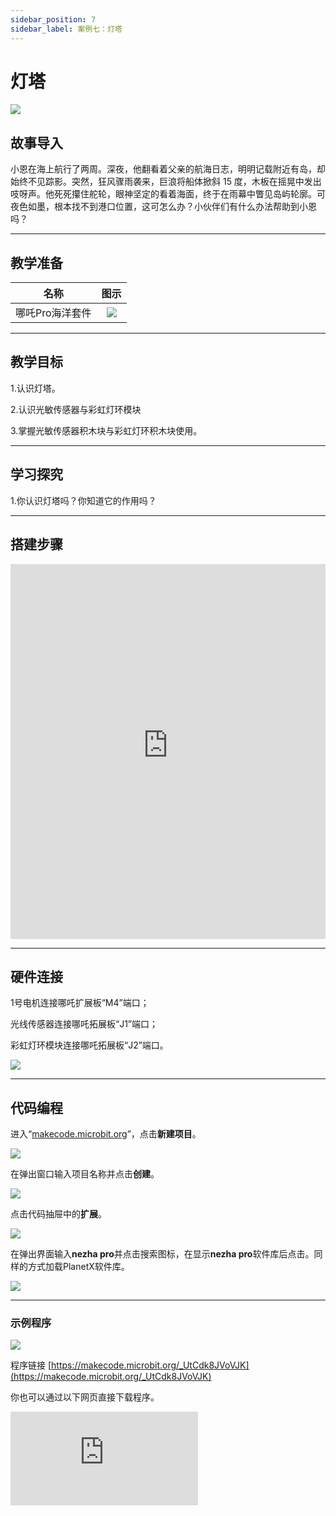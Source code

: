 ```yaml
---
sidebar_position: 7
sidebar_label: 案例七：灯塔
---
```


# 灯塔

![](https://wiki-media-ef.oss-cn-hongkong.aliyuncs.com/docs/microbit/building-blocks/nezha-pro-ocean-kit/tupian/nezha-pro-ocean-kit-step-07-00.png.png)

## 故事导入
小恩在海上航行了两周。深夜，他翻看着父亲的航海日志，明明记载附近有岛，却始终不见踪影。突然，狂风骤雨袭来，巨浪将船体掀斜 15 度，木板在摇晃中发出吱呀声。他死死攥住舵轮，眼神坚定的看着海面，终于在雨幕中瞥见岛屿轮廓。可夜色如墨，根本找不到港口位置，这可怎么办？小伙伴们有什么办法帮助到小恩吗？

--- 

## 教学准备

|     名称     |            图示            |
| :----------: | :--------------------------: |
|   哪吒Pro海洋套件  |   ![](https://wiki-media-ef.oss-cn-hongkong.aliyuncs.com/docs/microbit/building-blocks/nezha-pro-ocean-kit/nezha-pro-ocean-kit-products-introduction-002.png.png)  |

--- 
## 教学目标 
1.认识灯塔。

2.认识光敏传感器与彩虹灯环模块

3.掌握光敏传感器积木块与彩虹灯环积木块使用。

--- 

## 学习探究

1.你认识灯塔吗？你知道它的作用吗？

--- 
## 搭建步骤

<embed src="https://wiki-media-ef.oss-cn-hongkong.aliyuncs.com/docs/microbit/building-blocks/nezha-pro-ocean-kit/setup-diagram/case07/nezha-pro-ocean-kit-step-07-1.png.pdf" type="application/pdf" width="100%" height="600px" />

--- 

## 硬件连接

1号电机连接哪吒扩展板“M4”端口；

光线传感器连接哪吒拓展板“J1”端口；

彩虹灯环模块连接哪吒拓展板“J2”端口。

![](https://wiki-media-ef.oss-cn-hongkong.aliyuncs.com/docs/microbit/building-blocks/nezha-pro-ocean-kit/setup-diagram/case07/nezha-pro-ocean-kit-step-07-3.png.png)

--- 
## 代码编程

进入“[makecode.microbit.org](https://makecode.microbit.org)”，点击**新建项目**。

![](https://wiki-media-ef.oss-cn-hongkong.aliyuncs.com/docs/microbit/building-blocks/microbit-space-science-kit/images/microbit-space-science-kit-case01-07.png)

在弹出窗口输入项目名称并点击**创建**。

![](https://wiki-media-ef.oss-cn-hongkong.aliyuncs.com/docs/microbit/building-blocks/microbit-space-science-kit/images/microbit-space-science-kit-case01-11.png)

点击代码抽屉中的**扩展**。

![](https://wiki-media-ef.oss-cn-hongkong.aliyuncs.com/docs/microbit/building-blocks/microbit-space-science-kit/images/microbit-space-science-kit-case01-09.png)

在弹出界面输入**nezha pro**并点击搜索图标，在显示**nezha pro**软件库后点击。同样的方式加载PlanetX软件库。

![](https://wiki-media-ef.oss-cn-hongkong.aliyuncs.com/docs/microbit/building-blocks/microbit-space-science-kit/images/microbit-space-science-kit-case01-10.png)

---
### 示例程序

![](https://wiki-media-ef.oss-cn-hongkong.aliyuncs.com/docs/microbit/building-blocks/nezha-pro-ocean-kit/setup-diagram/case07/nezha-pro-ocean-kit-step-07-2.png.png)

程序链接
[https://makecode.microbit.org/_UtCdk8JVoVJK](https://makecode.microbit.org/_UtCdk8JVoVJK)

你也可以通过以下网页直接下载程序。

<div
    style={{
        position: 'relative',
        paddingBottom: '60%',
        overflow: 'hidden',
    }}
>
    <iframe
        src="https://makecode.microbit.org/_UtCdk8JVoVJK"
        frameborder="0"
        sandbox="allow-popups allow-forms allow-scripts allow-same-origin"
        style={{
            position: 'absolute',
            width: '100%',
            height: '100%',
        }}
    />
</div>

---
### 下载程序

使用 USB 线连接 PC 和 micro:bit V2。

![](https://wiki-media-ef.oss-cn-hongkong.aliyuncs.com/docs/microbit/building-blocks/microbit-space-science-kit/images/microbit-space-science-kit-manual03.gif)

连接成功后，电脑上会识别出一个名为 MICROBIT 的盘符。

![](https://wiki-media-ef.oss-cn-hongkong.aliyuncs.com/docs/microbit/building-blocks/microbit-space-science-kit/images/microbit-space-science-kit-manual06.png)

点击左下角的![](https://wiki-media-ef.oss-cn-hongkong.aliyuncs.com/docs/microbit/building-blocks/microbit-space-science-kit/images/microbit-space-science-kit-manual07.png)，选择**Connect Device**。

![](https://wiki-media-ef.oss-cn-hongkong.aliyuncs.com/docs/microbit/building-blocks/microbit-space-science-kit/images/microbit-space-science-kit-manual11.png)

点击![](https://wiki-media-ef.oss-cn-hongkong.aliyuncs.com/docs/microbit/building-blocks/microbit-space-science-kit/images/microbit-space-science-kit-manual08.png)。

![](https://wiki-media-ef.oss-cn-hongkong.aliyuncs.com/docs/microbit/building-blocks/microbit-space-science-kit/images/microbit-space-science-kit-manual12.png)

点击![](https://wiki-media-ef.oss-cn-hongkong.aliyuncs.com/docs/microbit/building-blocks/microbit-space-science-kit/images/microbit-space-science-kit-manual09.png)。

![](https://wiki-media-ef.oss-cn-hongkong.aliyuncs.com/docs/microbit/building-blocks/microbit-space-science-kit/images/microbit-space-science-kit-manual13.png)

在弹出窗口选择 **BBC micro:bit CMSIS-DAP**，然后选择**连接**，至此，我们的 micro:bit 就已经连接成功。

![](https://wiki-media-ef.oss-cn-hongkong.aliyuncs.com/docs/microbit/building-blocks/microbit-space-science-kit/images/microbit-space-science-kit-manual14.png)

点击**下载程序**

![](https://wiki-media-ef.oss-cn-hongkong.aliyuncs.com/docs/microbit/building-blocks/microbit-space-science-kit/images/microbit-space-science-kit-manual10.png)

---
## 案例演示

光纤传感器检测到环境光照度＜100，彩虹灯环亮黄色灯。

![](https://wiki-media-ef.oss-cn-hongkong.aliyuncs.com/docs/microbit/building-blocks/nezha-pro-ocean-kit/GIF/nezha-pro-ocean-kit-step-07-00.png.gif)

---
## 扩展知识

灯塔是建于航道关键部位附近的一种塔状发光航标，以下将从其历史、构造、作用、著名灯塔实例等维度展开介绍：

### 1、发展历史

**古代灯塔：** 公元前约 270 年，托勒密二世委派希腊建筑师索斯特拉图斯在法罗斯岛东端建造了世界上第一座灯塔 —— 法罗斯灯塔，它既为进入亚历山大港的船只指引方向，又展示了埃及君主的显赫名声，成为古代世界七大奇观之一。古罗马人也建造了一系列灯塔，创建了最早的灯塔网络体系，其中奥斯蒂亚灯塔建于公元 50 年，一直留存到公元 15 世纪。

**近代灯塔：** 18 世纪末至 19 世纪相继出现有反射镜的发光器、透镜灯塔、电力灯塔等。1858 年中英《天津条约》签订后规定 “通商各口分设浮桩、号船、塔表、望楼，由领事官与地方官会同酌视建造”，由此拉开了中国近代灯塔建设的序幕。

**现代灯塔：** 20 世纪初，电力和电石乙炔气开始取代煤油作为灯塔的光源，并借由达伦光得以进一步发展，使得黄昏时塔灯能自动点亮，黎明时自动熄灭。随着科学技术的迅猛发展，雷达应答器、DGPS 系统、AIS 船舶自动识别系统等综合导航体系建立，灯塔的导航作用虽被弱化，但其历史文化价值受到各国重视。

### 2、基本构造

**塔身：** 可由各种建筑材料构筑，如石头、砖块、钢铁等，主要是要适应和抵抗风浪等恶劣的自然条件，以保持自身的稳定性和耐久性，塔身高度要适应灯光射程要求。

**灯具：** 由发光器和光辐射器两个基本部分构成。现代灯塔的发光能源主要采用电力，发光器的发光体中心位于聚光透镜的焦点，光源辐射出呈球面的光通过聚光透镜成为有一定扩散角的平行光束。

### 3、主要作用

**导航助航：** 引导船舶航行，帮助船员在茫茫大海中确定方向，找到正确的航道，避开危险区域，如浅滩、暗礁、沙洲等。

**军事防御：** 过去灯塔常被用于军事用途，进行海防瞭望和防范偷渡等，一般与灯塔临近的还有炮台、城堡等防御设施。此外，灯塔在心理战方面也能起到一定作用。

**主权宣誓：** 在争议海域，灯塔常常被当成是主权的象征。

**地理坐标：** 伴随着现代导航技术的发展，灯塔的导航价值在日益减少，但它拥有着潜在的历史文化价值，成为了各国追捧的人文地理坐标。

### 4、著名灯塔

**托雷多赫拉克勒斯灯塔：** 位于西班牙，建造于公元 2 世纪，是到目前为止唯一一座还在使用的古罗马灯塔，还保有 “世界上最古老的可使用灯塔” 的称号。

**好望角灯塔：** 位于南非开普敦省好望角半岛顶端，是非洲最南端的灯塔，也是世界上最著名的灯塔之一。其最初的灯塔建于 1859 年，后因位置不佳等原因进行了多次重建和迁移。

**老铁山灯塔：** 位于中国辽宁省大连市旅顺口南端，三面环海，塔高 14.2 米，直径 6 米，系清政府于 1893 年请法国人制造，由英国人修筑，1997 年被国际航标协会列入 “世界一百座历史文物灯塔之一”。

